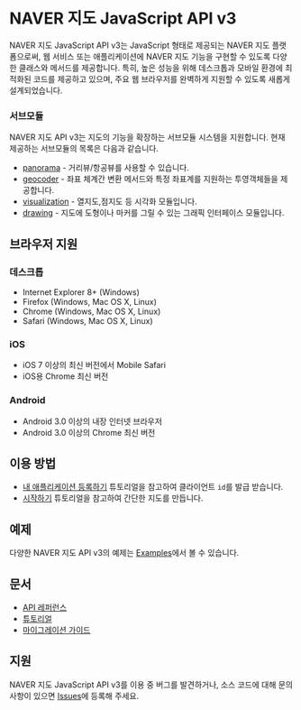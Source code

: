 # NAVER 지도 JavaScript API v3

NAVER 지도 JavaScript API v3는 JavaScript 형태로 제공되는 NAVER 지도 플랫폼으로써, 웹 서비스 또는 애플리케이션에 NAVER 지도 기능을 구현할 수 있도록 다양한 클래스와 메서드를 제공합니다.
특히, 높은 성능을 위해 데스크톱과 모바일 환경에 최적화된 코드를 제공하고 있으며, 주요 웹 브라우저를 완벽하게 지원할 수 있도록 새롭게 설계되었습니다.

### 서브모듈

NAVER 지도 API v3는 지도의 기능을 확장하는 서브모듈 시스템을 지원합니다. 현재 제공하는 서브모듈의 목록은 다음과 같습니다.

* [panorama](https://navermaps.github.io/maps.js/docs/tutorial-Panorama.html) -  거리뷰/항공뷰를 사용할 수 있습니다.
* [geocoder](https://navermaps.github.io/maps.js/docs/module-geocoder.html) - 좌표 체계간 변환 메서드와 특정 좌표계를 지원하는 투영객체들을 제공합니다.  
* [visualization](https://navermaps.github.io/maps.js/docs/tutorial-Visualization.html) - 열지도,점지도 등 시각화 모듈입니다.
* [drawing](https://navermaps.github.io/maps.js/docs/module-drawing.html) - 지도에 도형이나 마커를 그릴 수 있는 그래픽 인터페이스 모듈입니다.

## 브라우저 지원

### 데스크톱

* Internet Explorer 8+ (Windows)
* Firefox (Windows, Mac OS X, Linux)
* Chrome (Windows, Mac OS X, Linux)
* Safari (Windows, Mac OS X, Linux)

### iOS

* iOS 7 이상의 최신 버전에서 Mobile Safari
* iOS용 Chrome 최신 버전

### Android

* Android 3.0 이상의 내장 인터넷 브라우저
* Android 3.0 이상의 Chrome 최신 버전

## 이용 방법

* [내 애플리케이션 등록하기](https://navermaps.github.io/maps.js/docs/tutorial-Getting-Started-Register-Application.html) 튜토리얼을 참고하여 클라이언트 `id`를 발급 받습니다.
* [시작하기](https://navermaps.github.io/maps.js/docs/tutorial-0-Getting-Started.html) 튜토리얼을 참고하여 간단한 지도를 만듭니다.

## 예제

다양한 NAVER 지도 API v3의 예제는 [Examples](https://navermaps.github.io/maps.js/docs/tutorial-digest.example.html)에서 볼 수 있습니다.

## 문서

* [API 레퍼런스](https://navermaps.github.io/maps.js/docs/index.html)
* [튜토리얼](https://navermaps.github.io/maps.js/docs/tutorial-0-Getting-Started.html)
* [마이그레이션 가이드](https://navermaps.github.io/maps.js/docs/tutorial-Migrate-From-v2.html)

## 지원

NAVER 지도 JavaScript API v3를 이용 중 버그를 발견하거나, 소스 코드에 대해 문의 사항이 있으면 [Issues](https://github.com/navermaps/maps.js/issues)에 등록해 주세요.
